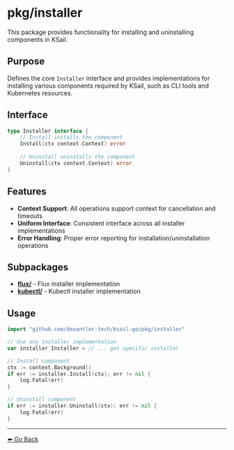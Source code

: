 # pkg/installer

This package provides functionality for installing and uninstalling components in KSail.

## Purpose

Defines the core `Installer` interface and provides implementations for installing various components required by KSail, such as CLI tools and Kubernetes resources.

## Interface

```go
type Installer interface {
    // Install installs the component
    Install(ctx context.Context) error
    
    // Uninstall uninstalls the component
    Uninstall(ctx context.Context) error
}
```

## Features

- **Context Support**: All operations support context for cancellation and timeouts
- **Uniform Interface**: Consistent interface across all installer implementations
- **Error Handling**: Proper error reporting for installation/uninstallation operations

## Subpackages

- **[flux/](./flux/README.md)** - Flux installer implementation
- **[kubectl/](./kubectl/README.md)** - Kubectl installer implementation

## Usage

```go
import "github.com/devantler-tech/ksail-go/pkg/installer"

// Use any installer implementation
var installer Installer = // ... get specific installer

// Install component
ctx := context.Background()
if err := installer.Install(ctx); err != nil {
    log.Fatal(err)
}

// Uninstall component
if err := installer.Uninstall(ctx); err != nil {
    log.Fatal(err)
}
```

---

[⬅️ Go Back](../README.md)